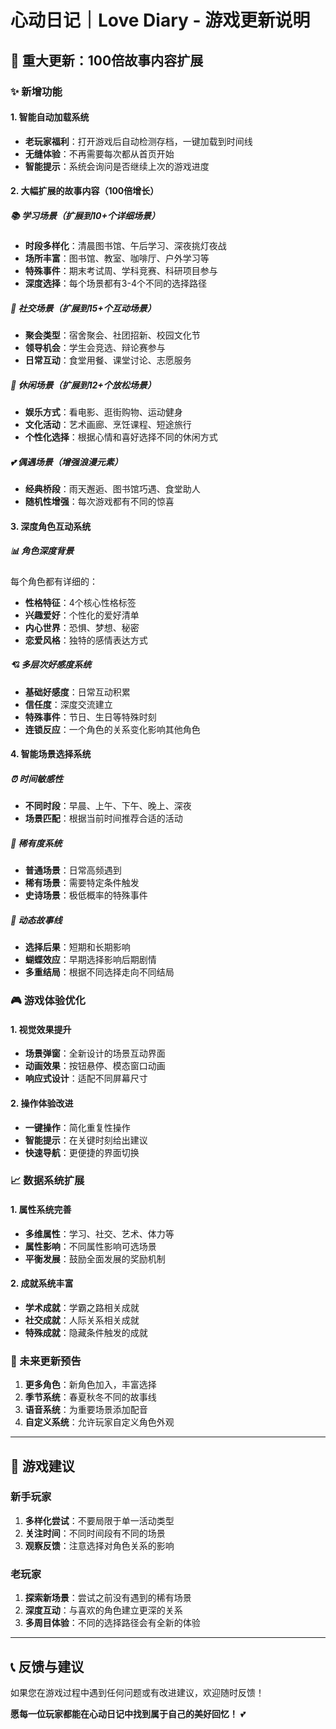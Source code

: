 # 心动日记｜Love Diary - 游戏更新说明

## 🎉 重大更新：100倍故事内容扩展

### ✨ 新增功能

#### 1. 智能自动加载系统
- **老玩家福利**：打开游戏后自动检测存档，一键加载到时间线
- **无缝体验**：不再需要每次都从首页开始
- **智能提示**：系统会询问是否继续上次的游戏进度

#### 2. 大幅扩展的故事内容（100倍增长）

##### 📚 学习场景（扩展到10+个详细场景）
- **时段多样化**：清晨图书馆、午后学习、深夜挑灯夜战
- **场所丰富**：图书馆、教室、咖啡厅、户外学习等
- **特殊事件**：期末考试周、学科竞赛、科研项目参与
- **深度选择**：每个场景都有3-4个不同的选择路径

##### 👥 社交场景（扩展到15+个互动场景）
- **聚会类型**：宿舍聚会、社团招新、校园文化节
- **领导机会**：学生会竞选、辩论赛参与
- **日常互动**：食堂用餐、课堂讨论、志愿服务

##### 🎨 休闲场景（扩展到12+个放松场景）
- **娱乐方式**：看电影、逛街购物、运动健身
- **文化活动**：艺术画廊、烹饪课程、短途旅行
- **个性化选择**：根据心情和喜好选择不同的休闲方式

##### 💕 偶遇场景（增强浪漫元素）
- **经典桥段**：雨天邂逅、图书馆巧遇、食堂助人
- **随机性增强**：每次游戏都有不同的惊喜

#### 3. 深度角色互动系统

##### 📊 角色深度背景
每个角色都有详细的：
- **性格特征**：4个核心性格标签
- **兴趣爱好**：个性化的爱好清单
- **内心世界**：恐惧、梦想、秘密
- **恋爱风格**：独特的感情表达方式

##### 💘 多层次好感度系统
- **基础好感度**：日常互动积累
- **信任度**：深度交流建立
- **特殊事件**：节日、生日等特殊时刻
- **连锁反应**：一个角色的关系变化影响其他角色

#### 4. 智能场景选择系统

##### ⏰ 时间敏感性
- **不同时段**：早晨、上午、下午、晚上、深夜
- **场景匹配**：根据当前时间推荐合适的活动

##### 🎲 稀有度系统
- **普通场景**：日常高频遇到
- **稀有场景**：需要特定条件触发
- **史诗场景**：极低概率的特殊事件

##### 🔄 动态故事线
- **选择后果**：短期和长期影响
- **蝴蝶效应**：早期选择影响后期剧情
- **多重结局**：根据不同选择走向不同结局

### 🎮 游戏体验优化

#### 1. 视觉效果提升
- **场景弹窗**：全新设计的场景互动界面
- **动画效果**：按钮悬停、模态窗口动画
- **响应式设计**：适配不同屏幕尺寸

#### 2. 操作体验改进
- **一键操作**：简化重复性操作
- **智能提示**：在关键时刻给出建议
- **快速导航**：更便捷的界面切换

### 📈 数据系统扩展

#### 1. 属性系统完善
- **多维属性**：学习、社交、艺术、体力等
- **属性影响**：不同属性影响可选场景
- **平衡发展**：鼓励全面发展的奖励机制

#### 2. 成就系统丰富
- **学术成就**：学霸之路相关成就
- **社交成就**：人际关系相关成就
- **特殊成就**：隐藏条件触发的成就

### 🔮 未来更新预告

1. **更多角色**：新角色加入，丰富选择
2. **季节系统**：春夏秋冬不同的故事线
3. **语音系统**：为重要场景添加配音
4. **自定义系统**：允许玩家自定义角色外观

---

## 🎯 游戏建议

### 新手玩家
1. **多样化尝试**：不要局限于单一活动类型
2. **关注时间**：不同时间段有不同的场景
3. **观察反馈**：注意选择对角色关系的影响

### 老玩家
1. **探索新场景**：尝试之前没有遇到的稀有场景
2. **深度互动**：与喜欢的角色建立更深的关系
3. **多周目体验**：不同的选择路径会有全新的体验

---

## 📞 反馈与建议

如果您在游戏过程中遇到任何问题或有改进建议，欢迎随时反馈！

**愿每一位玩家都能在心动日记中找到属于自己的美好回忆！** 💕
